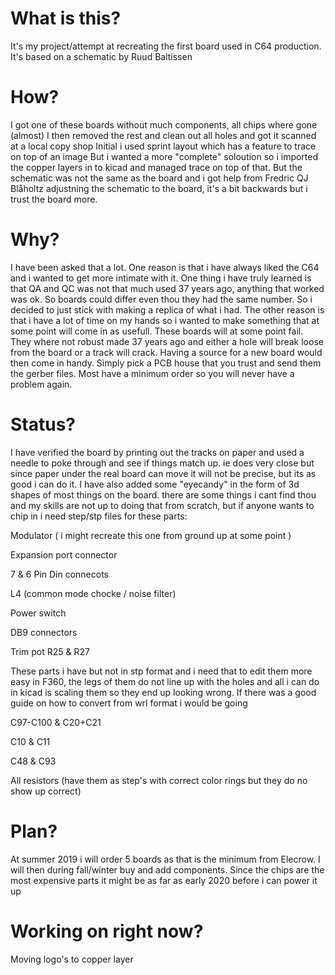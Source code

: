 # What is this?

It's my project/attempt at recreating the first board used in C64 production.
It's based on a schematic by Ruud Baltissen

# How?
I got one of these boards without much components, all chips where gone (almost)
I then removed the rest and clean out all holes and got it scanned at a local copy shop
Initial i used sprint layout which has a feature to trace on top of an image
But i wanted a more "complete" soloution so i imported the copper layers in to kicad and 
managed trace on top of that. 
But the schematic was not the same as the board and i got help from Fredric QJ Blåholtz
adjustning the schematic to the board, it's a bit backwards but i trust the board more.

# Why?
I have been asked that a lot. One reason is that i have always liked the C64 and i
wanted to get more intimate with it. One thing i have truly learned is that QA and QC 
was not that much used 37 years ago, anything that worked was ok. So boards could differ 
even thou they had the same number. So i decided to just stick with making a replica of
what i had. The other reason is that i have a lot of time on my hands so i wanted to make
something that at some point will come in as usefull. These boards will at some point fail.
They where not robust made 37 years ago and either a hole will break loose from the board
or a track will crack. Having a source for a new board would then come in handy. Simply
pick a PCB house that you trust and send them the gerber files. Most have a minimum order
so you will never have a problem again.

# Status?
I have verified the board by printing out the tracks on paper and used a needle to poke
through and see if things match up. ie does very close but since paper under the real board
can move it will not be precise, but its as good i can do it.
I have also added some "eyecandy" in the form of 3d shapes of most things on the board. 
there are some things i cant find thou and my skills are not up to doing that from scratch,
but if anyone wants to chip in i need step/stp files for these parts:


Modulator ( i might recreate this one from ground up at some point )

Expansion port connector

7 & 6 Pin Din connecots

L4 (common mode chocke / noise filter)

Power switch

DB9 connectors

Trim pot R25 & R27


These parts i have but not in stp format and i need that to edit them more easy in F360, 
the legs of them do not line up with the holes and all i can do in kicad is scaling them
so they end up looking wrong. If there was a good guide on how to convert from wrl format
i would be going


C97-C100 & C20+C21

C10 & C11

C48 & C93

All resistors (have them as step's with correct color rings but they do no show up correct)

# Plan?
At summer 2019 i will order 5 boards as that is the minimum from Elecrow. I will then
during fall/winter buy and add components. Since the chips are the most expensive parts
it might be as far as early 2020 before i can power it up

# Working on right now?
Moving logo's to copper layer